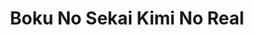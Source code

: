 --- 
title: "Boku No Sekai Kimi No Real"
publishdate: "2019-7-23T16:48:46+02:00"
src: "https://365manga.net/manga/boku-no-sekai-kimi-no-real"
image: "https://data.365manga.net/images/thumbnails/6882-boku-no-sekai-kimi-no-real.jpg"
description: "1) Boku no Sekai Kimi no Real Mayu falls in love with Naoki Hagiwara at first sight. For some reason, Naoki seems to look sexy in her eyes. But of course, she can’t tell him that along with her feelings for him. The two get into a fight, but afterwards Naoki seems to be oddly closer to her. 2) My Katekyo-sama If Emi Hachiya doesn’t understand something the first time,…"
---